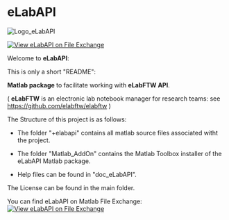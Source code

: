 # eLabAPI
![Logo_eLabAPI](https://user-images.githubusercontent.com/1791865/182793250-19856b60-9068-49a3-bcf4-f49e278a1704.svg)

[![View eLabAPI on File Exchange](https://www.mathworks.com/matlabcentral/images/matlab-file-exchange.svg)](https://fr.mathworks.com/matlabcentral/fileexchange/115865-elabapi)

Welcome to **eLabAPI**:

This is only a short "README":

**Matlab package** to facilitate working with **eLabFTW API**.

  ( **eLabFTW** is an electronic lab notebook manager for research teams: see https://github.com/elabftw/elabftw )

The Structure of this project is as follows:

- The folder "+elabapi" contains all matlab source files associated witht the project.

- The folder "Matlab_AddOn" contains the Matlab Toolbox installer of the eLabAPI Matlab package.
- Help files can be found in "doc_eLabAPI".


The License can be found in the main folder. 

You can find eLabAPI on Matlab File Exchange:  [![View eLabAPI on File Exchange](https://www.mathworks.com/matlabcentral/images/matlab-file-exchange.svg)](https://fr.mathworks.com/matlabcentral/fileexchange/115865-elabapi)
